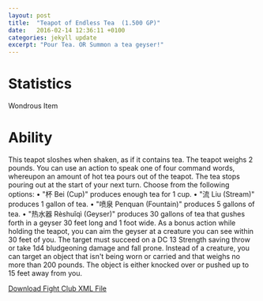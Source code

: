 ```yaml
---
layout: post
title:  "Teapot of Endless Tea  (1.500 GP)"
date:   2016-02-14 12:36:11 +0100
categories: jekyll update
excerpt: "Pour Tea. OR Summon a tea geyser!"
---
```


# Statistics
Wondrous Item

# Ability

This teapot sloshes when shaken, as if it contains tea. The teapot weighs 2 pounds.
You can use an action to speak one of four command words, whereupon an amount of hot tea pours out of the teapot. The tea stops pouring out at the start of your next turn. Choose from the following options:
• "杯 Bei (Cup)" produces enough tea for 1 cup.
• "流 Liu (Stream)" produces 1 gallon of tea.
• "喷泉 Penquan  (Fountain)" produces 5 gallons of tea.
• "热水器 Rèshuǐqì (Geyser)" produces 30 gallons of tea that gushes forth in a geyser 30 feet long and 1 foot wide. As a bonus action while holding the teapot, you can aim the geyser at a creature you can see within 30 feet of you. The target must succeed on a DC 13 Strength saving throw or take 1d4 bludgeoning damage and fall prone. Instead of a creature, you can target an object that isn't being worn or carried and that weighs no more than 200 pounds. The object is either knocked over or pushed up to 15 feet away from you.

<a href="{{ site.base.url }}/xml/teapot-of-endless-chinese-tea.xml">Download Fight Club XML File</a>